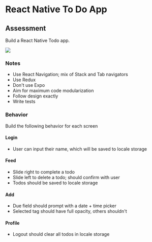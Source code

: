 # React Native To Do App

## Assessment

Build a React Native Todo app.

![](https://github.com/Martian2Lee/React-Native-Todo/blob/master/gif/1.gif)

### Notes

- Use React Navigation; mix of Stack and Tab navigators
- Use Redux
- Don't use Expo
- Aim for maximum code modularization
- Follow design exactly
- Write tests

### Behavior

Build the following behavior for each screen

#### Login

- User can input their name, which will be saved to locale storage

#### Feed

- Slide right to complete a todo
- Slide left to delete a todo; should confirm with user
- Todos should be saved to locale storage

#### Add

- Due field should prompt with a date + time picker
- Selected tag should have full opacity, others shouldn't

#### Profile

- Logout should clear all todos in locale storage
